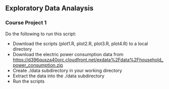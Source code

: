 ## Exploratory Data Analaysis
### Course Project 1

Do the following to run this script:
* Download the scripts (plot1.R, plot2.R, plot3.R, plot4.R) to a local directory
* Download the electric power consumption data from https://d396qusza40orc.cloudfront.net/exdata%2Fdata%2Fhousehold_power_consumption.zip
* Create ./data subdirectory in your working directory
* Extract the data into the ./data subdirectory
* Run the scripts